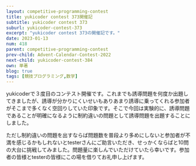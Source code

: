 ```yaml
---
layout: competitive-programming-contest
title: yukicoder contest 373開催記
subtitle: yukicoder contest 373
suburl: yukicoder-contest-373
excerpt: "yukicoder contest 373の開催記です。"
date: 2023-01-13
num: 418
parent: competitive-programming-contest
prev-child: Advent-Calendar-Contest-2022
next-child: yukicoder-contest-384
own: 単著
blog: true
tags: [競技プログラミング,数学]
---
```


yukicoderで３度目のコンテスト開催です。これまでも誘導問題を何度か出題してきましたが、誘導が分かりにくいせいもありあまり誘導に乗ってくれる参加者がそこまで多くなく空回りしていた印象です。そこで今回は実験的に、誘導問題であることが明確になるように制約違いの問題として誘導問題を出題することにしました。

ただし制約違いの問題を出すならば問題数を普段より多めにしないと参加者が不満を感じるかもしれないとtesterさんにご助言いただき、せっかくならばと10問の大台に挑戦してみました。問題量に楽しんでいただけていたら幸いです。参加者の皆様とtesterの皆様にこの場を借りてお礼申し上げます。
